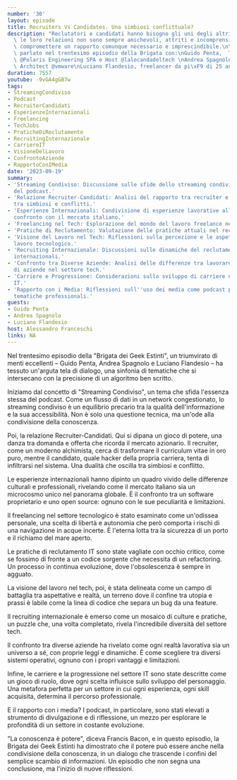 ```yaml
---
number: '30'
layout: episode
title: Recruiters Vs Candidates. Una simbiosi conflittuale?
description: "Reclutatori e candidati hanno bisogno gli uni degli altri, ma a volte\
  \ le loro relazioni non sono sempre amichevoli, attriti e incomprensioni possono\
  \ compromettere un rapporto comunque necessario e imprescindibile.\n\nNe abbiamo\
  \ parlato nel trentesimo episodio della Brigata con:\nGuido Penta,  Tech Recruiter\
  \ @Polaris Engineering SPA e Host @lalocandadeltech \nAndrea Spagnolo, Solution\
  \ Architect @vmware\nLuciano Flandesio, freelancer da pi\xF9 di 25 anni"
duration: 7557
youtube: -9vGA4gGB7w
tags:
- StreamingCondiviso
- Podcast
- RecruiterCandidati
- EsperienzeInternazionali
- Freelancing
- TechJobs
- PraticheDiReclutamento
- RecruitingInternazionale
- CarriereIT
- VisioneDelLavoro
- ConfrontoAziende
- RapportoConIMedia
date: '2023-09-19'
summary:
- 'Streaming Condiviso: Discussione sulle sfide dello streaming condiviso nel contesto
  del podcast.'
- 'Relazione Recruiter-Candidati: Analisi del rapporto tra recruiter e candidati,
  tra simbiosi e conflitti.'
- 'Esperienze Internazionali: Condivisione di esperienze lavorative all''estero e
  confronto con il mercato italiano.'
- 'Freelancing nel Tech: Esplorazione del mondo del lavoro freelance nel settore tecnologico.'
- 'Pratiche di Reclutamento: Valutazione delle pratiche attuali nel reclutamento IT.'
- 'Visione del Lavoro nel Tech: Riflessioni sulla percezione e le aspettative nel
  lavoro tecnologico.'
- 'Recruiting Internazionale: Discussioni sulle dinamiche del reclutamento in contesti
  internazionali.'
- 'Confronto tra Diverse Aziende: Analisi delle differenze tra lavorare in varie tipologie
  di aziende nel settore tech.'
- 'Carriere e Progressione: Considerazioni sullo sviluppo di carriere nel settore
  IT.'
- 'Rapporto con i Media: Riflessioni sull''uso dei media come podcast per esplorare
  tematiche professionali.'
guests:
- Guido Penta
- Andrea Spagnolo
- Luciano Flandesio
host: Alessandro Franceschi
links: NA
---
```

Nel trentesimo episodio della "Brigata dei Geek Estinti", un triumvirato di menti eccellenti – Guido Penta, Andrea Spagnolo e Luciano Flandesio – ha tessuto un'arguta tela di dialogo, una sinfonia di tematiche che si intersecano con la precisione di un algoritmo ben scritto.

Iniziamo dal concetto di "Streaming Condiviso", un tema che sfida l'essenza stessa del podcast. Come un flusso di dati in un network congestionato, lo streaming condiviso è un equilibrio precario tra la qualità dell'informazione e la sua accessibilità. Non è solo una questione tecnica, ma un'ode alla condivisione della conoscenza.

Poi, la relazione Recruiter-Candidati. Qui si dipana un gioco di potere, una danza tra domanda e offerta che ricorda il mercato azionario. Il recruiter, come un moderno alchimista, cerca di trasformare il curriculum vitae in oro puro, mentre il candidato, quale hacker della propria carriera, tenta di infiltrarsi nel sistema. Una dualità che oscilla tra simbiosi e conflitto.

Le esperienze internazionali hanno dipinto un quadro vivido delle differenze culturali e professionali, rivelando come il mercato italiano sia un microcosmo unico nel panorama globale. È il confronto tra un software proprietario e uno open source: ognuno con le sue peculiarità e limitazioni.

Il freelancing nel settore tecnologico è stato esaminato come un'odissea personale, una scelta di libertà e autonomia che però comporta i rischi di una navigazione in acque incerte. È l'eterna lotta tra la sicurezza di un porto e il richiamo del mare aperto.

Le pratiche di reclutamento IT sono state vagliate con occhio critico, come se fossimo di fronte a un codice sorgente che necessita di un refactoring. Un processo in continua evoluzione, dove l'obsolescenza è sempre in agguato.

La visione del lavoro nel tech, poi, è stata delineata come un campo di battaglia tra aspettative e realtà, un terreno dove il confine tra utopia e prassi è labile come la linea di codice che separa un bug da una feature.

Il recruiting internazionale è emerso come un mosaico di culture e pratiche, un puzzle che, una volta completato, rivela l'incredibile diversità del settore tech.

Il confronto tra diverse aziende ha rivelato come ogni realtà lavorativa sia un universo a sé, con proprie leggi e dinamiche. È come scegliere tra diversi sistemi operativi, ognuno con i propri vantaggi e limitazioni.

Infine, le carriere e la progressione nel settore IT sono state descritte come un gioco di ruolo, dove ogni scelta influisce sullo sviluppo del personaggio. Una metafora perfetta per un settore in cui ogni esperienza, ogni skill acquisita, determina il percorso professionale.

E il rapporto con i media? I podcast, in particolare, sono stati elevati a strumento di divulgazione e di riflessione, un mezzo per esplorare le profondità di un settore in costante evoluzione.

"La conoscenza è potere", diceva Francis Bacon, e in questo episodio, la Brigata dei Geek Estinti ha dimostrato che il potere può essere anche nella condivisione della conoscenza, in un dialogo che trascende i confini del semplice scambio di informazioni. Un episodio che non segna una conclusione, ma l'inizio di nuove riflessioni.